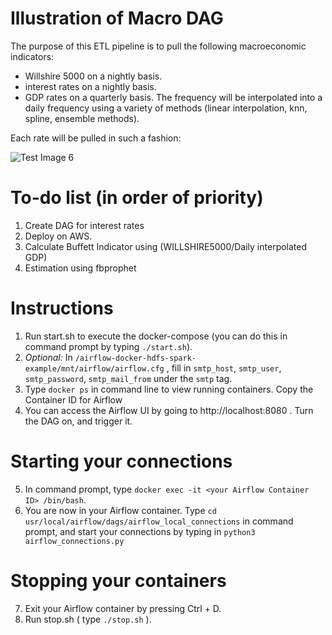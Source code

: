 # Illustration of Macro DAG
The purpose of this ETL pipeline is to pull the following macroeconomic indicators:
- Willshire 5000 on a nightly basis. 
- interest rates on a nightly basis. 
- GDP rates on a quarterly basis. The frequency will be interpolated into a daily frequency using a variety of methods (linear interpolation, knn, spline, ensemble methods).


Each rate will be pulled in such a fashion: 

![Test Image 6](https://github.com/angelotc/airflow-docker-hdfs-spark-example/blob/master/dag-example.png)

# To-do list (in order of priority)
1. Create DAG for interest rates
2. Deploy on AWS.
4. Calculate Buffett Indicator using (WILLSHIRE5000/Daily interpolated GDP)
5. Estimation using fbprophet



# Instructions
1. Run start.sh to execute the docker-compose (you can do this in command prompt by typing ```./start.sh```). 
2. *Optional:* In ```/airflow-docker-hdfs-spark-example/mnt/airflow/airflow.cfg``` , fill in ```smtp_host```, ```smtp_user```, ```smtp_password```, ```smtp_mail_from``` under the ```smtp``` tag. 
3. Type ```docker ps``` in command line to view running containers. Copy the Container ID for Airflow
4. You can access the Airflow UI by going to http://localhost:8080 . Turn the DAG on, and trigger it. 
# Starting your connections
5. In command prompt, type ```docker exec -it <your Airflow Container ID> /bin/bash```.
6. You are now in your Airflow container. Type ```cd usr/local/airflow/dags/airflow_local_connections``` in command prompt, and start your connections by typing in ```python3 airflow_connections.py```
# Stopping your containers
7. Exit your Airflow container by pressing Ctrl + D. 
8. Run stop.sh ( type ```./stop.sh``` ). 


